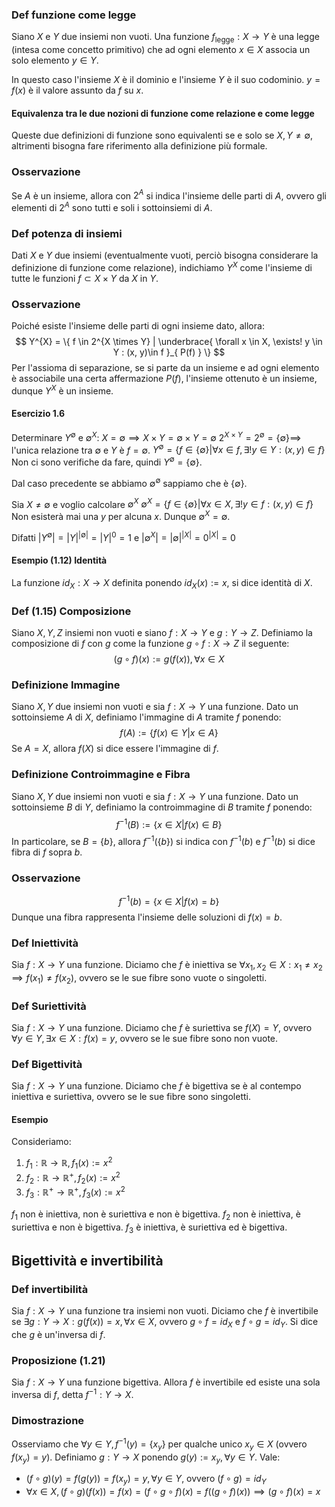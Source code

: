 ### Def funzione come legge
Siano $X$ e $Y$ due insiemi non vuoti.
Una funzione $f_{\text{legge}}:X \rightarrow Y$ è una legge (intesa come concetto primitivo) che ad ogni elemento $x \in X$ associa un solo elemento $y \in Y$.

In questo caso l'insieme $X$ è il dominio e l'insieme $Y$ è il suo codominio. $y = f(x)$ è il valore assunto da $f$ su $x$.

#### Equivalenza tra le due nozioni di funzione come relazione e come legge
Queste due definizioni di funzione sono equivalenti se e solo se $X, Y \neq \emptyset$, altrimenti bisogna fare riferimento alla definizione più formale.

### Osservazione
Se $A$ è un insieme, allora con $2^{A}$ si indica l'insieme delle parti di $A$, ovvero gli elementi di $2^{A}$ sono tutti e soli i sottoinsiemi di $A$.

### Def potenza di insiemi
Dati $X$ e $Y$ due insiemi (eventualmente vuoti, perciò bisogna considerare la definizione di funzione come relazione), indichiamo $Y^{X}$ come l'insieme di tutte le funzioni $f \subset X \times Y$ da $X$ in $Y$.

### Osservazione
Poiché esiste l'insieme delle parti di ogni insieme dato, allora:
$$
Y^{X} = \{ f \in 2^{X \times Y} | \underbrace{ \forall x \in X, \exists! y \in Y : (x, y)\in f }_{ P(f) } \}
$$
Per l'assioma di separazione, se si parte da un insieme e ad ogni elemento è associabile una certa affermazione $P(f)$, l'insieme ottenuto è un insieme, dunque $Y^{X}$ è un insieme.
#### Esercizio 1.6
Determinare $Y^{\emptyset}$ e $\emptyset^{X}$:
$X = \emptyset \implies X \times Y = \emptyset \times Y = \emptyset$
$2^{X \times Y} = 2^{\emptyset} = \{ \emptyset \} \implies$ l'unica relazione tra $\emptyset$ e $Y$ è $f=\emptyset$.
$Y^{\emptyset} = \{ f \in \{ \emptyset \} | \forall x \in f, \exists!y \in Y: (x,y) \in f\}$
Non ci sono verifiche da fare, quindi $Y^{\emptyset} = \{ \emptyset \}$.

Dal caso precedente se abbiamo $\emptyset^{\emptyset}$ sappiamo che è $\{ \emptyset \}$.

Sia $X \neq \emptyset$ e voglio calcolare $\emptyset^{X}$
$\emptyset^{X} = \{ f \in \{ \emptyset \} | \forall x \in X, \exists!y \in f: (x, y) \in f \}$
Non esisterà mai una $y$ per alcuna $x$. Dunque $\emptyset^{X} = \emptyset$.

Difatti $|Y^{\emptyset}| = |Y|^{|\emptyset|} = |Y|^{0} = 1$ e $|\emptyset^{X}| = |\emptyset|^{|X|}=0^{|X|} =0$

#### Esempio (1.12) Identità
La funzione $id_{X}: X \rightarrow X$ definita ponendo $id_{X}(x):=x$, si dice identità di $X$.

### Def (1.15) Composizione
Siano $X, Y, Z$ insiemi non vuoti e siano $f:X\rightarrow Y$ e $g:Y\rightarrow Z$. Definiamo la composizione di $f$ con $g$ come la funzione $g \circ f: X \rightarrow Z$ il seguente:
$$
(g \circ f) (x) := g(f(x)), \forall x \in X
$$
### Definizione Immagine
Siano $X, Y$ due insiemi non vuoti e sia $f:X \rightarrow Y$ una funzione. Dato un sottoinsieme $A$ di $X$, definiamo l'immagine di $A$ tramite $f$ ponendo:
$$
f(A) := \{ f(x) \in Y | x \in A \}
$$
Se $A = X$, allora $f(X)$ si dice essere l'immagine di $f$.

### Definizione Controimmagine e Fibra
Siano $X, Y$ due insiemi non vuoti e sia $f:X \rightarrow Y$ una funzione. Dato un sottoinsieme $B$ di $Y$, definiamo la controimmagine di $B$ tramite $f$ ponendo:
$$
f^{-1}(B) := \{ x \in X |f(x) \in B \} 
$$
In particolare, se $B = \{ b \}$, allora $f^{-1}(\{ b \})$ si indica con $f^{-1}(b)$ e $f^{-1}(b)$ si dice fibra di $f$ sopra $b$.
### Osservazione
$$
f^{-1}(b) = \{ x \in X | f(x) = b \}
$$
Dunque una fibra rappresenta l'insieme delle soluzioni di $f(x) = b$.
### Def Iniettività
Sia $f: X \rightarrow Y$ una funzione.
Diciamo che $f$ è iniettiva se $\forall x_{1},x_{2}\in X : x_{1} \neq x_{2}\implies f(x_{1}) \neq f(x_{2})$, ovvero se le sue fibre sono vuote o singoletti.
### Def Suriettività 
Sia $f: X \rightarrow Y$ una funzione.
Diciamo che $f$ è suriettiva se $f(X) = Y$, ovvero $\forall y\in Y, \exists x \in X : f(x) = y$, ovvero se le sue fibre sono non vuote.
### Def Bigettività
Sia $f: X \rightarrow Y$ una funzione.
Diciamo che $f$ è bigettiva se è al contempo iniettiva e suriettiva, ovvero se le sue fibre sono singoletti.
#### Esempio
Consideriamo:
1. $f_{1}:\mathbb{R}\rightarrow \mathbb{R}, f_{1}(x):= x^{2}$
2. $f_{2}:\mathbb{R}\rightarrow \mathbb{R}^{+}, f_{2}(x) := x^{2}$
3. $f_{3}:\mathbb{R}^{+}\rightarrow \mathbb{R}^{+}, f_{3}(x) := x^{2}$

$f_{1}$ non è iniettiva, non è suriettiva e non è bigettiva.
$f_{2}$ non è iniettiva, è suriettiva e non è bigettiva.
$f_{3}$ è iniettiva, è suriettiva ed è bigettiva.

## Bigettività e invertibilità
### Def invertibilità
Sia $f:X \rightarrow Y$ una funzione tra insiemi non vuoti.
Diciamo che $f$ è invertibile se $\exists g:Y \rightarrow X  : g(f(x)) = x,  \forall x \in X$, ovvero $g \circ f = id_{X}$ e $f \circ g = id_{Y}$. Si dice che $g$ è un'inversa di $f$.

### Proposizione (1.21)
Sia $f:X \rightarrow Y$ una funzione bigettiva. Allora $f$ è invertibile ed esiste una sola inversa di $f$, detta $f^{-1}:Y\rightarrow X$.
### Dimostrazione
Osserviamo che $\forall y \in Y, f^{-1}(y) = \{ x_{y} \}$ per qualche unico $x_{y} \in X$ (ovvero $f(x_{y}) = y$). Definiamo $g:Y\rightarrow X$ ponendo $g(y) := x_{y}, \forall y \in Y$.
Vale:
- $(f \circ g)(y) = f(g(y)) = f(x_{y}) = y, \forall y \in Y$, ovvero $(f \circ g) = id_{Y}$
- $\forall x \in X, (f \circ g)(f(x)) = f(x) = (f \circ g \circ f)(x) =f((g \circ f)(x)) \implies (g \circ f)(x) = x$